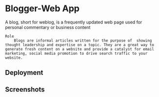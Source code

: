 
# Blogger-Web App

A blog, short for weblog, is a frequently updated web page used for personal commentary or business content
    
    Role
        Blogs are informal articles written for the purpose of  showing thought leadership and expertise on a topic. They are a great way to generate fresh content on a website and provide a catalyst for email marketing, social media promotion to drive search traffic to your website.

## Deployment




## Screenshots



